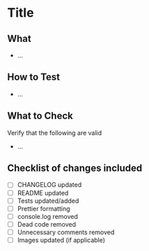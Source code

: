 # Title

## What

- ...

## How to Test

- ...

## What to Check

Verify that the following are valid

- ...

## Checklist of changes included

- [ ] CHANGELOG updated
- [ ] README updated
- [ ] Tests updated/added
- [ ] Prettier formatting
- [ ] console.log removed
- [ ] Dead code removed
- [ ] Unnecessary comments removed
- [ ] Images updated (if applicable)
